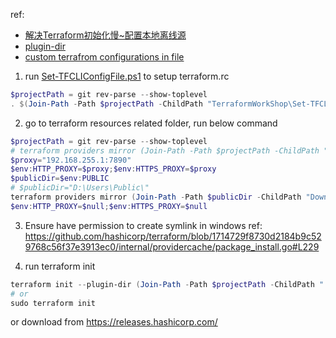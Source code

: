 ref: 
- [解决Terraform初始化慢~配置本地离线源](https://cloud.tencent.com/developer/article/1987762)
- [plugin-dir](https://developer.hashicorp.com/terraform/cli/commands/init#plugin-dir-path)
- [custom terrafrom configurations in file](https://developer.hashicorp.com/terraform/cli/config/config-file#locations)

1. run [Set-TFCLIConfigFile.ps1](Set-TFCLIConfigFile.ps1) to setup terraform.rc
```powershell
$projectPath = git rev-parse --show-toplevel
. $(Join-Path -Path $projectPath -ChildPath "TerraformWorkShop\Set-TFCLIConfigFile.ps1")
```

2. go to terraform resources related folder, run below command
```powershell
$projectPath = git rev-parse --show-toplevel
# terraform providers mirror (Join-Path -Path $projectPath -ChildPath "TerraformWorkShop\terraform.d\mirror")
$proxy="192.168.255.1:7890"
$env:HTTP_PROXY=$proxy;$env:HTTPS_PROXY=$proxy
$publicDir=$env:PUBLIC
# $publicDir="D:\Users\Public\"
terraform providers mirror (Join-Path -Path $publicDir -ChildPath "Downloads\terraform.d\mirror")
$env:HTTP_PROXY=$null;$env:HTTPS_PROXY=$null
```

3. Ensure have permission to create symlink in windows
ref: https://github.com/hashicorp/terraform/blob/1714729f8730d2184b9c529768c56f37e3913ec0/internal/providercache/package_install.go#L229

4. run terraform init
```powershell
terraform init --plugin-dir (Join-Path -Path $projectPath -ChildPath ".terraform.d/mirror/registry.terraform.io/")
# or 
sudo terraform init
```

or download from https://releases.hashicorp.com/


